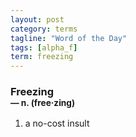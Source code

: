 ```yaml
---
layout: post
category: terms
tagline: "Word of the Day"
tags: [alpha_f]
term: freezing
---
```


<h3>Freezing<br/> <small>&mdash; n. (free<span>&middot;</span>zing)</small></h3>
<p><ol><li>a no-cost insult</li>
</ol></p>
